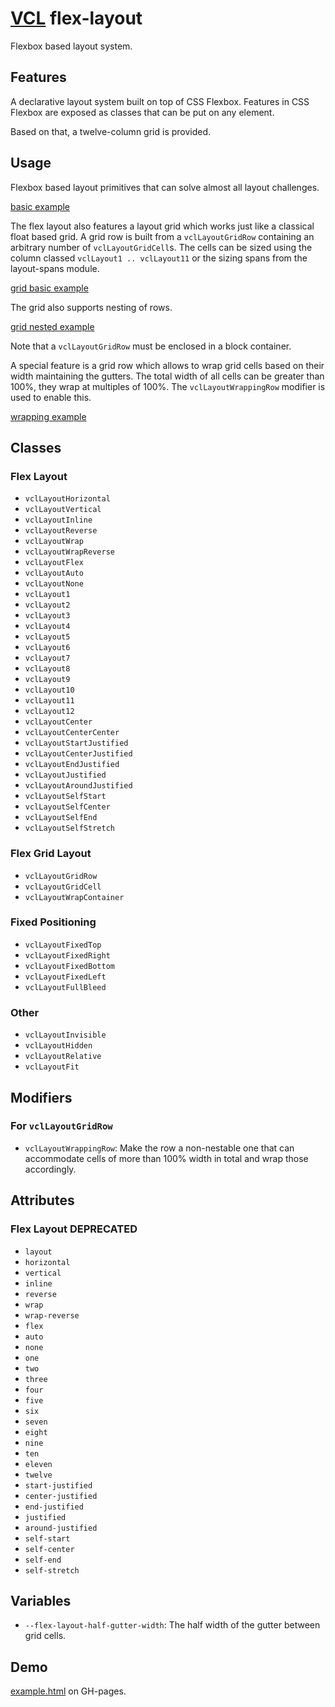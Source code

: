 # [VCL](https://github.com/vcl/doc) flex-layout

Flexbox based layout system.

## Features

A declarative layout system built on top of CSS Flexbox.
Features in CSS Flexbox are exposed as classes that can be put on
any element.

Based on that, a twelve-column grid is provided.

## Usage

Flexbox based layout primitives that can solve almost all layout challenges.

[basic example](/demo/example-basic.html)

The flex layout also features a layout grid which works just like a classical
float based grid. A grid row is built from a `vclLayoutGridRow` containing
an arbitrary number of `vclLayoutGridCell`s. The cells can be sized using
the column classed `vclLayout1 .. vclLayout11` or the sizing spans from
the layout-spans module.

[grid basic example](/demo/example-grid-basic.html)

The grid also supports nesting of rows.

[grid nested example](/demo/example-grid-nested.html)

Note that a `vclLayoutGridRow` must be enclosed in a block container.

A special feature is a grid row which allows to wrap grid cells based on
their width maintaining the gutters. The total width of all cells can be
greater than 100%, they wrap at multiples of 100%.
The `vclLayoutWrappingRow` modifier is used to enable this.

[wrapping example](/demo/example-grid-wrapping.html)

## Classes

### Flex Layout

- `vclLayoutHorizontal`
- `vclLayoutVertical`
- `vclLayoutInline`
- `vclLayoutReverse`
- `vclLayoutWrap`
- `vclLayoutWrapReverse`
- `vclLayoutFlex`
- `vclLayoutAuto`
- `vclLayoutNone`
- `vclLayout1`
- `vclLayout2`
- `vclLayout3`
- `vclLayout4`
- `vclLayout5`
- `vclLayout6`
- `vclLayout7`
- `vclLayout8`
- `vclLayout9`
- `vclLayout10`
- `vclLayout11`
- `vclLayout12`
- `vclLayoutCenter`
- `vclLayoutCenterCenter`
- `vclLayoutStartJustified`
- `vclLayoutCenterJustified`
- `vclLayoutEndJustified`
- `vclLayoutJustified`
- `vclLayoutAroundJustified`
- `vclLayoutSelfStart`
- `vclLayoutSelfCenter`
- `vclLayoutSelfEnd`
- `vclLayoutSelfStretch`

### Flex Grid Layout

- `vclLayoutGridRow`
- `vclLayoutGridCell`
- `vclLayoutWrapContainer`

### Fixed Positioning

- `vclLayoutFixedTop`
- `vclLayoutFixedRight`
- `vclLayoutFixedBottom`
- `vclLayoutFixedLeft`
- `vclLayoutFullBleed`

### Other

- `vclLayoutInvisible`
- `vclLayoutHidden`
- `vclLayoutRelative`
- `vclLayoutFit`

## Modifiers

### For `vclLayoutGridRow`

- `vclLayoutWrappingRow`: Make the row a non-nestable one that can
accommodate cells of more than 100% width in total and wrap those accordingly.

## Attributes

### Flex Layout DEPRECATED

- `layout`
- `horizontal`
- `vertical`
- `inline`
- `reverse`
- `wrap`
- `wrap-reverse`
- `flex`
- `auto`
- `none`
- `one`
- `two`
- `three`
- `four`
- `five`
- `six`
- `seven`
- `eight`
- `nine`
- `ten`
- `eleven`
- `twelve`
- `start-justified`
- `center-justified`
- `end-justified`
- `justified`
- `around-justified`
- `self-start`
- `self-center`
- `self-end`
- `self-stretch`

## Variables

- `--flex-layout-half-gutter-width`: The half width of the gutter between
grid cells.

## Demo

[example.html](/demo/example.html) on GH-pages.
